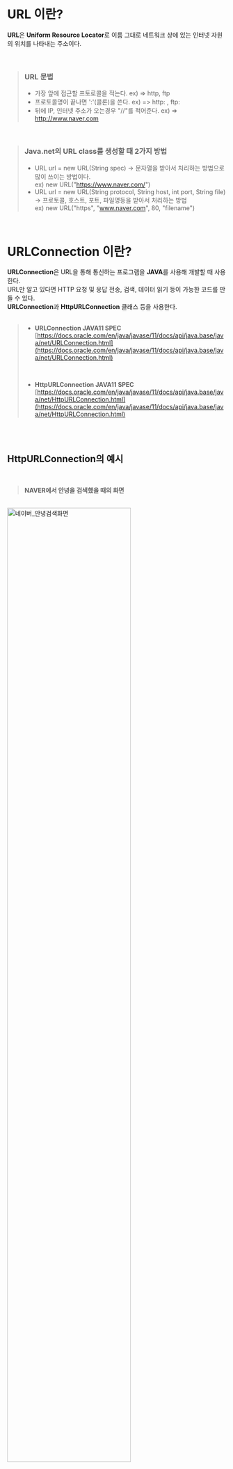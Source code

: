 # URL 이란? 

**URL**은 **Uniform Resource Locator**로 이름 그대로 네트워크 상에 있는 인터넷 자원의 위치를 나타내는 주소이다.  

</br>

> ### URL 문법 
> - 가장 앞에 접근할 프토로콜을 적는다. ex) => http, ftp
> - 프로토콜명이 끝나면 ':'(콜론)을 쓴다. ex) => http:  , ftp:
> - 뒤에 IP, 인터넷 주소가 오는경우 "//"를 적어준다.  ex) => http://www.naver.com

</br>

> ### Java.net의 URL class를 생성할 때 2가지 방법  
> - URL url = new URL(String spec) -> 문자열을 받아서 처리하는 방법으로 많이 쓰이는 방법이다.  
>  ex) new URL("https://www.naver.com/")  
> - URL url = new URL(String protocol, String host, int port, String file) -> 프로토콜, 호스트, 포트, 파일명등을 받아서 처리하는 방법  
>  ex) new URL("https", "www.naver.com", 80, "filename")  

</br>

# URLConnection 이란?  
**URLConnection**은 URL을 통해 통신하는 프로그램을 **JAVA**를 사용해 개발할 때 사용한다.  
URL만 알고 있다면 HTTP 요청 및 응답 전송, 검색, 데이터 읽기 등이 가능한 코드를 만들 수 있다.                                           
 **URLConnection**과 **HttpURLConnection** 클래스 등을 사용한다.  
 <br>
 > - **URLConnection JAVA11 SPEC**<br>
 > [https://docs.oracle.com/en/java/javase/11/docs/api/java.base/java/net/URLConnection.html](https://docs.oracle.com/en/java/javase/11/docs/api/java.base/java/net/URLConnection.html)
 > <br>
 > 
> - **HttpURLConnection JAVA11 SPEC** <br>
 > [https://docs.oracle.com/en/java/javase/11/docs/api/java.base/java/net/HttpURLConnection.html](https://docs.oracle.com/en/java/javase/11/docs/api/java.base/java/net/HttpURLConnection.html)


 <br><br>
 
 ## HttpURLConnection의 예시 
 <br>
 
 > **NAVER에서 안녕을 검색했을 때의 화면**
 </br>
 <img width="75%" height="75%" alt="네이버_안녕검색화면" src="https://user-images.githubusercontent.com/67998815/153976659-0b7a0a13-e890-4deb-ab92-c340c30bded6.PNG">  
 </br>
 
 > **Code**  </br>
 
 </br>
<img width="80%" height="80%" alt="네이버_안녕검색코드" src="https://user-images.githubusercontent.com/67998815/153979911-d485c682-2743-45b5-93c3-7e1be141e33e.PNG">

</br>

> **읽어오는 html 데이터** </br>

</br>

```
"data": "<!doctype html>   
<html lang=\"ko\" data-dark=\"false\"> 
<head> <meta charset=\"utf-8\"> <title>NAVER</title> <meta http-equiv=\"X-UA-Compatible\" content=\"IE=edge\"> 
<meta name=\"viewport\" content=\"width=1190\"> <meta name=\"apple-mobile-web-app-title\" content=\"NAVER\"/>   
<meta name=\"robots\" content=\"index,nofollow\"/>    
<meta name=\"description\" content=\"네이버 메인에서 다양한 정보와 유용한 컨텐츠를 만나 보세요\"/> <meta property=\"og:title\" content=\"네이버\">   
<meta property=\"og:url\" content=\"https://www.naver.com/\">   <metaproperty=\"og:image\"content=\"https://s.pstatic.net/static/www/mobile/edit/2016/0705/mobile_212852414260.png\">   
<meta property=\"og:description\" content=\"네이버 메인에서 다양한 정보와 유용한 컨텐츠를 만나 보세요\"/>  

                                                       (중략)
       
<h3 class=\"blind\">네이버 정책 및 약관</h3> 
<ul class=\"list_corp\"> <li class=\"corp_item\">
<a href=\"https://www.navercorp.com\" data-clk=\"intronhn\">회사소개</a></li> 
<li class=\"corp_item\"><a href=\"https://recruit.navercorp.com/naver/recruitMain\" data-clk=\"recruit\">인재채용</a></li> <li class=\"corp_item\">
<a href=\"https://www.navercorp.com/naver/proposalGuide\" data-clk=\"contact\">제휴제안</a></li> <li class=\"corp_item\">
<a href=\"/policy/service.html\" data-clk=\"service\">이용약관</a></li> <li class=\"corp_item\">
<a href=\"/policy/privacy.html\" data-clk=\"privacy\"><strong>개인정보처리방침</strong></a></li> <li class=\"corp_item\">
<a href=\"/policy/youthpolicy.html\" data-clk=\"youth\">청소년보호정책</a></li> 
<li class=\"corp_item\"><a href=\"/policy/spamcheck.html\" data-clk=\"policy\">네이버 정책</a></li> 
<li class=\"corp_item\"><a href=\"https://help.naver.com/\" data-clk=\"helpcenter\">고객센터</a></li> </ul> <address class=\"addr\">
<a href=\"https://www.navercorp.com\" target=\"_blank\" data-clk=\"nhn\">ⓒ NAVER Corp.</a></address> 
</div> </div> </div> </div> <div id=\"adscript\" style=\"display:none\"></div> </body> </html>"
```

</br>

 ## URLConnection 생성 과정  
 
 **1. URL 객체 생성하기**
 
 ```
 URL url = new URL("https://www.naver.com");
 ```
 
 **2. URL에서 URLConnection 객체 얻기**
 
 ```
 URLConnection con = url.openConnection(); // urlConnection 객체 생성
 HttpURLConnection con = (HttpURLConnection) url.openConnection(); // 형변환을 통한 HttpURLConnection 객체 생성
 HttpsURLConnection con = (HttpsURLConnection) url.openConnection(); // 형변환을 통한 HttpsURLConnection 객체 생성
 ```  
 
 > URLConnection 클래스는 생성자가 protected로 선언되어있기 때문에 직접 객체생성은 할 수 없다.  
 > openConnection() 메서드가 리턴하는 URLConnection 객체를 사용하거나 형변환하여 HttpURLConnection 등으로 사용할 수 있다.
 
 </br>

 **3. URLConnection 요청 방식 설정**  
 
 > 클라이언트와 서버, 서버와 서버 등의 연결을 설정하기 전 다양한 옵션을 설정할 수 있다.    
 
#### - URLConnection Method

```
 - setConnectTimeout (int timeout) : 연결 타임아웃 값을 설정 (단위: millisecond)
 
 - setReadTimeOut (int timeout) : 읽기 타임아웃 값을 설정 (단위: millisecond)
 
 - setDefaultUseCaches (boolean default) : 기본 캐시 사용여부를 설정(기본값: true) 
 
 - setUseCaches (boolean useCaches) : 연결이 캐시를 사용하는지 여부를 설정(기본값: true)
 
 - setDoInput (boolean doInput) : URLConnection을 서버에서 컨텐츠를 읽는 데 사용가능한지 설정(기본값: true)
 
 - setDoOutput (boolean doOutput) : URLConnection이 서버에 데이터를 보내는 데 사용할 수 있는지 여부를 설정(기본값: false)
 
 - setIfModifiedSince (long time) : 클라이언트가 검색한 컨텐츠의 마지막 수정 시간을 설정. 서버가 저장된 시간 이후에 
                                    정적컨텐츠가 변경되지 않았다면 업데이트하지않고 304(수정되지 않음)를 반환
 
 - setAllowUserInteraction (boolean allow) : 사용자 상호작용을 활성 또는 비활성(기본값 false)
 
 - setDefaultAllowUserInteraction (boolean default) : 이후 모든 URLConnection객체에 대한 사용자 상호작용의 기본값 설정
 
 - setRequestProperty (String key, String value) : KEY = VALUE 쌍으로 지정된 일반 요청 속성을 설정. 
                                                   이미 같은 KEY가 있는 경우 이전 값을 새 값으로 덮어씌움 
```   


#### - HttpURLConnection Method  

> URLConneciton의 하위 클래스인 HttpURLConnection 클래스는 HTTP관련 기능을 사용한 연결 구성을 위한 메서드를 제공

```
 - setRequestMethod (String method) : HTTP Method인 GET, POST, PUT, PATCH, DELETE, HEAD 등을 설정

 - setChunkedStreamingMode (int chunkLength) : 청크 분할 전송 인코딩. 컨텐츠의 길이를 모를 경우 사용. 
                                               내부 버퍼링 없이 HTTP Request 본문을 스트리밍 한다

 - setFixedLengthStreamingMode (long contentLength) : 컨텐츠의 길이를 알고 있는 경우 사용. 
                                                      내부 버퍼링 없이 HTTP Request 본문을 스트리밍 한다 

 - setFollowRedirects (boolean follow) : 이 Static Method는 true로 설정시 HttpURLConnection 객체가 리다이렉트를 따라가고, 
                                         false시 따라가지 않는다(기본값 : true)
 
 - setInstanceFollowRedirects (boolean follow) : 리다이렉션 후 HttpURLConnection 클래스의 인스턴스가 따라가야하는지를 설정. 
                                                 미설정시 setFollowRedirects를 따름(기본값 : true)
```

</br>

 **4. 헤더필드 읽기**  
 
 ```
 - getHeaderFields () : 모든 헤더필드를 포함한 맵 반환

 - getHeaderField (int n) : n번째 헤더 필드의 값 반환

 - getHeaderField (String name) : 해당 이름의 헤더필드를 반환

 - getHeaderFieldKey (int n) : n번재 헤드 필드의 키 반환

 - getHeaderFieldInt (String name, int default) : int형으로 구문 분석된 필드의 값을 반환

 - getHeaderFielLong (String name, long default) : LONG형으로 구문 분석된 필드의 값을 반환

 - getHeaderFieldDate (String name, long default) : 날짜와 시간으로 구문 분석된 필드의 값을 반환

 - getDate () : 서버의 날짜 시간 값을 반환

 - getExpiration () : expires 필드 값을 반환

 - getContentEncoding () : 컨텐츠의 인코딩 헤더 필드의 값을 반환

 - getContentLength () : 컨텐츠 길이 필드의 값을 반환

 - getContentType () : 컨텐츠 타입 필드의 값을 반환

 - getLastModified () : last-modified 필드의 값을 반환
 ```
 
</br>

**5. 원하는 정보 담아보내기**   

> 연결에서 출력을 활성화를 해야 서버로 데이터를 보낼 수 있다  

```
 urlConnection.setDoOutput(true);
```

</br>

> Query String 형식으로 데이터를 담아보내기  

```
 String param = "query=안녕";

 DataOutputStream dataOutputStream = new DataOutputStream(urlConnection.getOutputStream());

 dataOutputStream.writeBytes(param);
 dataOutputStream.flush();
 dataOutputStream.close();

```

</br>

> Json형식으로 데이터를 담아보내기  

```
 JSONObject json = new JSONObject();

 json.put("Key", "Value");

 String param = json.toString(); 

 DataOutputStream dataOutputStream = new DataOutputStream(urlConnection.getOutputStream());

 dataOutputStream.writeBytes(param);
 dataOutputStream.flush();
 dataOutputStream.close();
```

</br>

**6. 전송된 데이터 읽기**  

> **HttpURLConnection**에서는 **getResponseCode()** 메서드를 통해 Http 상태코드를 읽어와 전송의 결과를 알고 그에 따라 대응이 가능하다.
> ex) 성공시 200 (HttpStatus.OK라는 통신 성공의 값)

</br>

> **InputStream** 생성 후 데이터 읽어오기

```
InputStream inputStream = urlConnection.getInputStream();
BufferedReader br = new BufferedReader(new InputStreamReader(inputStream, "UTF-8"));
```

</br>

> 데이터를 문자열로 변환  

```
 StringBuffer stringBuffer = new StringBuffer();
 String inputLine;
 
 while((inputLine = br.readLine()) != null) {
     stringBuffer.append(inputLine);
 }
 
 String result = stringBuffer.toString();
```  

</br>

> **getInputStream ()** 은 예외처리가 필요  
> - **IOException** : InputStream 생성시 I/O 오류가 발생한 경우
> - **SocketTimeOutException** : 데이터를 읽기 전 읽기 제한 시간이 만료되는 경우
> - **UnknownServiceException** : 프로토콜이 입력을 미지원시

</br>

**7. 연결 해제**  

> **InputStream** 또는 **OutputStream**에서 **close()** 메서드를 호출함으로써 **URLConnection**과 연결된 네트워크 리소스가 해제된다


